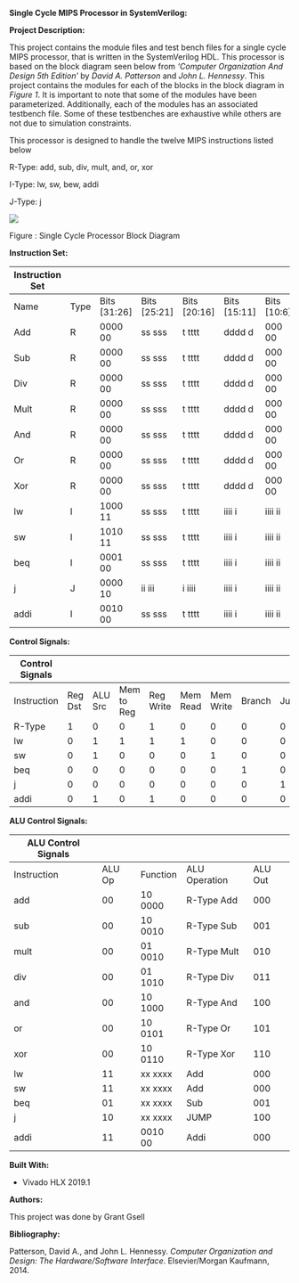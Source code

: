 **<span class="underline">Single Cycle MIPS Processor in
SystemVerilog:</span>**

**Project Description:**

This project contains the module files and test bench files for a single
cycle MIPS processor, that is written in the SystemVerilog HDL. This
processor is based on the block diagram seen below from *‘Computer
Organization And Design 5th Edition’* by *David A. Patterson* and *John
L. Hennessy*. This project contains the modules for each of the blocks
in the block diagram in *Figure 1*. It is important to note that some of
the modules have been parameterized. Additionally, each of the modules
has an associated testbench file. Some of these testbenches are
exhaustive while others are not due to simulation constraints.

This processor is designed to handle the twelve MIPS instructions listed
below

R-Type: add, sub, div, mult, and, or, xor

I-Type: lw, sw, bew, addi

J-Type: j

![](./media/image1.png)

Figure : Single Cycle Processor Block Diagram

**Instruction
Set:**

| Instruction Set |      |                |                |                |                |               |              |
| --------------- | ---- | -------------- | -------------- | -------------- | -------------- | ------------- | ------------ |
| Name            | Type | Bits \[31:26\] | Bits \[25:21\] | Bits \[20:16\] | Bits \[15:11\] | Bits \[10:6\] | Bits \[5:0\] |
| Add             | R    | 0000 00        | ss sss         | t tttt         | dddd d         | 000 00        | 10 0000      |
| Sub             | R    | 0000 00        | ss sss         | t tttt         | dddd d         | 000 00        | 10 0010      |
| Div             | R    | 0000 00        | ss sss         | t tttt         | dddd d         | 000 00        | 01 1010      |
| Mult            | R    | 0000 00        | ss sss         | t tttt         | dddd d         | 000 00        | 01 0010      |
| And             | R    | 0000 00        | ss sss         | t tttt         | dddd d         | 000 00        | 10 1000      |
| Or              | R    | 0000 00        | ss sss         | t tttt         | dddd d         | 000 00        | 10 0101      |
| Xor             | R    | 0000 00        | ss sss         | t tttt         | dddd d         | 000 00        | 10 0110      |
| lw              | I    | 1000 11        | ss sss         | t tttt         | iiii i         | iiii ii       | ii iiii      |
| sw              | I    | 1010 11        | ss sss         | t tttt         | iiii i         | iiii ii       | ii iiii      |
| beq             | I    | 0001 00        | ss sss         | t tttt         | iiii i         | iiii ii       | ii iiii      |
| j               | J    | 0000 10        | ii iii         | i iiii         | iiii i         | iiii ii       | ii iiii      |
| addi            | I    | 0010 00        | ss sss         | t tttt         | iiii i         | iiii ii       | ii iiii      |

**Control
Signals:**

| Control Signals |         |         |            |           |          |           |        |      |        |
| --------------- | ------- | ------- | ---------- | --------- | -------- | --------- | ------ | ---- | ------ |
| Instruction     | Reg Dst | ALU Src | Mem to Reg | Reg Write | Mem Read | Mem Write | Branch | Jump | ALU Op |
| R-Type          | 1       | 0       | 0          | 1         | 0        | 0         | 0      | 0    | 00     |
| lw              | 0       | 1       | 1          | 1         | 1        | 0         | 0      | 0    | 11     |
| sw              | 0       | 1       | 0          | 0         | 0        | 1         | 0      | 0    | 11     |
| beq             | 0       | 0       | 0          | 0         | 0        | 0         | 1      | 0    | 01     |
| j               | 0       | 0       | 0          | 0         | 0        | 0         | 0      | 1    | 10     |
| addi            | 0       | 1       | 0          | 1         | 0        | 0         | 0      | 0    | 11     |

**ALU Control Signals:**

| ALU Control Signals |        |          |               |         |
| ------------------- | ------ | -------- | ------------- | ------- |
| Instruction         | ALU Op | Function | ALU Operation | ALU Out |
| add                 | 00     | 10 0000  | R-Type Add    | 000     |
| sub                 | 00     | 10 0010  | R-Type Sub    | 001     |
| mult                | 00     | 01 0010  | R-Type Mult   | 010     |
| div                 | 00     | 01 1010  | R-Type Div    | 011     |
| and                 | 00     | 10 1000  | R-Type And    | 100     |
| or                  | 00     | 10 0101  | R-Type Or     | 101     |
| xor                 | 00     | 10 0110  | R-Type Xor    | 110     |
| lw                  | 11     | xx xxxx  | Add           | 000     |
| sw                  | 11     | xx xxxx  | Add           | 000     |
| beq                 | 01     | xx xxxx  | Sub           | 001     |
| j                   | 10     | xx xxxx  | JUMP          | 100     |
| addi                | 11     | 0010 00  | Addi          | 000     |

**Built With:**

  - Vivado HLX 2019.1

**Authors:**

This project was done by Grant Gsell

**Bibliography:**

Patterson, David A., and John L. Hennessy. *Computer Organization and
Design: The Hardware/Software Interface*. Elsevier/Morgan Kaufmann,
2014.
